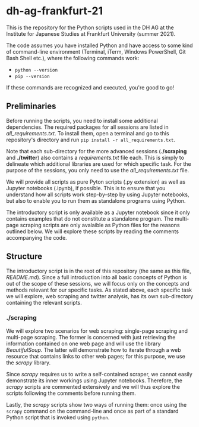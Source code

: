 # dh-ag-frankfurt-21

This is the repository for the Python scripts used in the DH AG at the Institute for Japanese Studies at Frankfurt University (summer 2021).

The code assumes you have installed Python and have access to some kind of command-line environment (Terminal, iTerm, Windows PowerShell, Git Bash Shell etc.), where the following commands work:

* ```python --version```
* ```pip --version```

If these commands are recognized and executed, you're good to go!

## Preliminaries

Before running the scripts, you need to install some additional dependencies.
The required packages for all sessions are listed in _all\_requirements.txt_.
To install them, open a terminal and go to this repository's directory and run ```pip install -r all_requirements.txt```.

Note that each sub-directory for the more advanced sessions (**./scraping** and **./twitter**) also contains a _requirements.txt_ file each.
This is simply to delineate which additional libraries are used for which specific task.
For the purpose of the sessions, you only need to use the _all\_requirements.txt_ file.

We will provide all scripts as pure Pyton scripts (.py extension) as well as Jupyter notebooks (.ipynb), if possible.
This is to ensure that you understand how all scripts work step-by-step by using Jupyter notebooks, but also to enable you to run them as standalone programs using Python. 

The introductory script is only available as a Jupyter notebook since it only contains examples that do not constitute a standalone program.
The multi-page scraping scripts are only avalaible as Python files for the reasons outlined below.
We will explore these scripts by reading the comments accompanying the code.

## Structure

The introductory script is in the root of this repository (the same as this file, _README.md_).
Since a full introduction into all basic concepts of Python is out of the scope of these sessions, we will focus only on the concepts and methods relevant for our specific tasks.
As stated above, each specific task we will explore, web scraping and twitter analysis, has its own sub-directory containing the relevant scripts.

### **./scraping**

We will explore two scenarios for web scraping: single-page scraping and multi-page scraping.
The former is concerned with just retrieving the information contained on one web page and will use the library _BeautifulSoup_.
The latter will demonstrate how to iterate through a web resource that contains links to other web pages; for this purpose, we use the _scrapy_ library.

Since _scrapy_ requires us to write a self-contained scraper, we cannot easily demonstrate its inner workings using Jupyter notebooks.
Therefore, the _scrapy_ scripts are commented extensively and we will thus explore the scripts following the comments before running them.

Lastly, the _scrapy_ scripts show two ways of running them: once using the ```scrapy``` command on the command-line and once as part of a standard Python script that is invoked using ```python```.